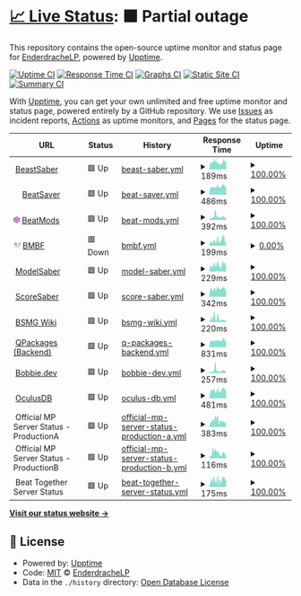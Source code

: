 # [📈 Live Status](https://EnderdracheLP.github.io/Beat-Saber-Uptime/): <!--live status--> **🟧 Partial outage**

This repository contains the open-source uptime monitor and status page for [EnderdracheLP](https://EnderdracheLP.github.io/Beat-Saber-Uptime/), powered by [Upptime](https://github.com/upptime/upptime).

[![Uptime CI](https://github.com/EnderdracheLP/Beat-Saber-Uptime/workflows/Uptime%20CI/badge.svg)](https://github.com/EnderdracheLP/Beat-Saber-Uptime/actions?query=workflow%3A%22Uptime+CI%22)
[![Response Time CI](https://github.com/EnderdracheLP/Beat-Saber-Uptime/workflows/Response%20Time%20CI/badge.svg)](https://github.com/EnderdracheLP/Beat-Saber-Uptime/actions?query=workflow%3A%22Response+Time+CI%22)
[![Graphs CI](https://github.com/EnderdracheLP/Beat-Saber-Uptime/workflows/Graphs%20CI/badge.svg)](https://github.com/EnderdracheLP/Beat-Saber-Uptime/actions?query=workflow%3A%22Graphs+CI%22)
[![Static Site CI](https://github.com/EnderdracheLP/Beat-Saber-Uptime/workflows/Static%20Site%20CI/badge.svg)](https://github.com/EnderdracheLP/Beat-Saber-Uptime/actions?query=workflow%3A%22Static+Site+CI%22)
[![Summary CI](https://github.com/EnderdracheLP/Beat-Saber-Uptime/workflows/Summary%20CI/badge.svg)](https://github.com/EnderdracheLP/Beat-Saber-Uptime/actions?query=workflow%3A%22Summary+CI%22)

With [Upptime](https://upptime.js.org), you can get your own unlimited and free uptime monitor and status page, powered entirely by a GitHub repository. We use [Issues](https://github.com/EnderdracheLP/Beat-Saber-Uptime/issues) as incident reports, [Actions](https://github.com/EnderdracheLP/Beat-Saber-Uptime/actions) as uptime monitors, and [Pages](https://EnderdracheLP.github.io/Beat-Saber-Uptime) for the status page.

<!--start: status pages-->
<!-- This summary is generated by Upptime (https://github.com/upptime/upptime) -->
<!-- Do not edit this manually, your changes will be overwritten -->
<!-- prettier-ignore -->
| URL | Status | History | Response Time | Uptime |
| --- | ------ | ------- | ------------- | ------ |
| <img alt="" src="https://bsaber.com/wp-content/uploads/2018/07/cropped-Beastsaber-Site-Icon-300x300.png" height="13"> [BeastSaber](https://bsaber.com) | 🟩 Up | [beast-saber.yml](https://github.com/EnderdracheLP/Beat-Saber-Uptime/commits/HEAD/history/beast-saber.yml) | <details><summary><img alt="Response time graph" src="./graphs/beast-saber/response-time-week.png" height="20"> 189ms</summary><br><a href="https://status.elp.quest/history/beast-saber"><img alt="Response time 184" src="https://img.shields.io/endpoint?url=https%3A%2F%2Fraw.githubusercontent.com%2FEnderdracheLP%2FBeat-Saber-Uptime%2FHEAD%2Fapi%2Fbeast-saber%2Fresponse-time.json"></a><br><a href="https://status.elp.quest/history/beast-saber"><img alt="24-hour response time 208" src="https://img.shields.io/endpoint?url=https%3A%2F%2Fraw.githubusercontent.com%2FEnderdracheLP%2FBeat-Saber-Uptime%2FHEAD%2Fapi%2Fbeast-saber%2Fresponse-time-day.json"></a><br><a href="https://status.elp.quest/history/beast-saber"><img alt="7-day response time 189" src="https://img.shields.io/endpoint?url=https%3A%2F%2Fraw.githubusercontent.com%2FEnderdracheLP%2FBeat-Saber-Uptime%2FHEAD%2Fapi%2Fbeast-saber%2Fresponse-time-week.json"></a><br><a href="https://status.elp.quest/history/beast-saber"><img alt="30-day response time 196" src="https://img.shields.io/endpoint?url=https%3A%2F%2Fraw.githubusercontent.com%2FEnderdracheLP%2FBeat-Saber-Uptime%2FHEAD%2Fapi%2Fbeast-saber%2Fresponse-time-month.json"></a><br><a href="https://status.elp.quest/history/beast-saber"><img alt="1-year response time 187" src="https://img.shields.io/endpoint?url=https%3A%2F%2Fraw.githubusercontent.com%2FEnderdracheLP%2FBeat-Saber-Uptime%2FHEAD%2Fapi%2Fbeast-saber%2Fresponse-time-year.json"></a></details> | <details><summary><a href="https://status.elp.quest/history/beast-saber">100.00%</a></summary><a href="https://status.elp.quest/history/beast-saber"><img alt="All-time uptime 99.93%" src="https://img.shields.io/endpoint?url=https%3A%2F%2Fraw.githubusercontent.com%2FEnderdracheLP%2FBeat-Saber-Uptime%2FHEAD%2Fapi%2Fbeast-saber%2Fuptime.json"></a><br><a href="https://status.elp.quest/history/beast-saber"><img alt="24-hour uptime 100.00%" src="https://img.shields.io/endpoint?url=https%3A%2F%2Fraw.githubusercontent.com%2FEnderdracheLP%2FBeat-Saber-Uptime%2FHEAD%2Fapi%2Fbeast-saber%2Fuptime-day.json"></a><br><a href="https://status.elp.quest/history/beast-saber"><img alt="7-day uptime 100.00%" src="https://img.shields.io/endpoint?url=https%3A%2F%2Fraw.githubusercontent.com%2FEnderdracheLP%2FBeat-Saber-Uptime%2FHEAD%2Fapi%2Fbeast-saber%2Fuptime-week.json"></a><br><a href="https://status.elp.quest/history/beast-saber"><img alt="30-day uptime 100.00%" src="https://img.shields.io/endpoint?url=https%3A%2F%2Fraw.githubusercontent.com%2FEnderdracheLP%2FBeat-Saber-Uptime%2FHEAD%2Fapi%2Fbeast-saber%2Fuptime-month.json"></a><br><a href="https://status.elp.quest/history/beast-saber"><img alt="1-year uptime 100.00%" src="https://img.shields.io/endpoint?url=https%3A%2F%2Fraw.githubusercontent.com%2FEnderdracheLP%2FBeat-Saber-Uptime%2FHEAD%2Fapi%2Fbeast-saber%2Fuptime-year.json"></a></details>
| <img alt="" src="https://raw.githubusercontent.com/EnderdracheLP/Beat-Saber-Uptime/master/assets/BeatSaverLogoCube.png" height="13"> [BeatSaver](https://beatsaver.com) | 🟩 Up | [beat-saver.yml](https://github.com/EnderdracheLP/Beat-Saber-Uptime/commits/HEAD/history/beat-saver.yml) | <details><summary><img alt="Response time graph" src="./graphs/beat-saver/response-time-week.png" height="20"> 486ms</summary><br><a href="https://status.elp.quest/history/beat-saver"><img alt="Response time 543" src="https://img.shields.io/endpoint?url=https%3A%2F%2Fraw.githubusercontent.com%2FEnderdracheLP%2FBeat-Saber-Uptime%2FHEAD%2Fapi%2Fbeat-saver%2Fresponse-time.json"></a><br><a href="https://status.elp.quest/history/beat-saver"><img alt="24-hour response time 463" src="https://img.shields.io/endpoint?url=https%3A%2F%2Fraw.githubusercontent.com%2FEnderdracheLP%2FBeat-Saber-Uptime%2FHEAD%2Fapi%2Fbeat-saver%2Fresponse-time-day.json"></a><br><a href="https://status.elp.quest/history/beat-saver"><img alt="7-day response time 486" src="https://img.shields.io/endpoint?url=https%3A%2F%2Fraw.githubusercontent.com%2FEnderdracheLP%2FBeat-Saber-Uptime%2FHEAD%2Fapi%2Fbeat-saver%2Fresponse-time-week.json"></a><br><a href="https://status.elp.quest/history/beat-saver"><img alt="30-day response time 488" src="https://img.shields.io/endpoint?url=https%3A%2F%2Fraw.githubusercontent.com%2FEnderdracheLP%2FBeat-Saber-Uptime%2FHEAD%2Fapi%2Fbeat-saver%2Fresponse-time-month.json"></a><br><a href="https://status.elp.quest/history/beat-saver"><img alt="1-year response time 510" src="https://img.shields.io/endpoint?url=https%3A%2F%2Fraw.githubusercontent.com%2FEnderdracheLP%2FBeat-Saber-Uptime%2FHEAD%2Fapi%2Fbeat-saver%2Fresponse-time-year.json"></a></details> | <details><summary><a href="https://status.elp.quest/history/beat-saver">100.00%</a></summary><a href="https://status.elp.quest/history/beat-saver"><img alt="All-time uptime 99.90%" src="https://img.shields.io/endpoint?url=https%3A%2F%2Fraw.githubusercontent.com%2FEnderdracheLP%2FBeat-Saber-Uptime%2FHEAD%2Fapi%2Fbeat-saver%2Fuptime.json"></a><br><a href="https://status.elp.quest/history/beat-saver"><img alt="24-hour uptime 100.00%" src="https://img.shields.io/endpoint?url=https%3A%2F%2Fraw.githubusercontent.com%2FEnderdracheLP%2FBeat-Saber-Uptime%2FHEAD%2Fapi%2Fbeat-saver%2Fuptime-day.json"></a><br><a href="https://status.elp.quest/history/beat-saver"><img alt="7-day uptime 100.00%" src="https://img.shields.io/endpoint?url=https%3A%2F%2Fraw.githubusercontent.com%2FEnderdracheLP%2FBeat-Saber-Uptime%2FHEAD%2Fapi%2Fbeat-saver%2Fuptime-week.json"></a><br><a href="https://status.elp.quest/history/beat-saver"><img alt="30-day uptime 100.00%" src="https://img.shields.io/endpoint?url=https%3A%2F%2Fraw.githubusercontent.com%2FEnderdracheLP%2FBeat-Saber-Uptime%2FHEAD%2Fapi%2Fbeat-saver%2Fuptime-month.json"></a><br><a href="https://status.elp.quest/history/beat-saver"><img alt="1-year uptime 99.97%" src="https://img.shields.io/endpoint?url=https%3A%2F%2Fraw.githubusercontent.com%2FEnderdracheLP%2FBeat-Saber-Uptime%2FHEAD%2Fapi%2Fbeat-saver%2Fuptime-year.json"></a></details>
| <img alt="" src="https://raw.githubusercontent.com/EnderdracheLP/Beat-Saber-Uptime/master/assets/BeatModsLogo.png" height="13"> [BeatMods](https://beatmods.com/) | 🟩 Up | [beat-mods.yml](https://github.com/EnderdracheLP/Beat-Saber-Uptime/commits/HEAD/history/beat-mods.yml) | <details><summary><img alt="Response time graph" src="./graphs/beat-mods/response-time-week.png" height="20"> 392ms</summary><br><a href="https://status.elp.quest/history/beat-mods"><img alt="Response time 408" src="https://img.shields.io/endpoint?url=https%3A%2F%2Fraw.githubusercontent.com%2FEnderdracheLP%2FBeat-Saber-Uptime%2FHEAD%2Fapi%2Fbeat-mods%2Fresponse-time.json"></a><br><a href="https://status.elp.quest/history/beat-mods"><img alt="24-hour response time 271" src="https://img.shields.io/endpoint?url=https%3A%2F%2Fraw.githubusercontent.com%2FEnderdracheLP%2FBeat-Saber-Uptime%2FHEAD%2Fapi%2Fbeat-mods%2Fresponse-time-day.json"></a><br><a href="https://status.elp.quest/history/beat-mods"><img alt="7-day response time 392" src="https://img.shields.io/endpoint?url=https%3A%2F%2Fraw.githubusercontent.com%2FEnderdracheLP%2FBeat-Saber-Uptime%2FHEAD%2Fapi%2Fbeat-mods%2Fresponse-time-week.json"></a><br><a href="https://status.elp.quest/history/beat-mods"><img alt="30-day response time 360" src="https://img.shields.io/endpoint?url=https%3A%2F%2Fraw.githubusercontent.com%2FEnderdracheLP%2FBeat-Saber-Uptime%2FHEAD%2Fapi%2Fbeat-mods%2Fresponse-time-month.json"></a><br><a href="https://status.elp.quest/history/beat-mods"><img alt="1-year response time 403" src="https://img.shields.io/endpoint?url=https%3A%2F%2Fraw.githubusercontent.com%2FEnderdracheLP%2FBeat-Saber-Uptime%2FHEAD%2Fapi%2Fbeat-mods%2Fresponse-time-year.json"></a></details> | <details><summary><a href="https://status.elp.quest/history/beat-mods">100.00%</a></summary><a href="https://status.elp.quest/history/beat-mods"><img alt="All-time uptime 99.91%" src="https://img.shields.io/endpoint?url=https%3A%2F%2Fraw.githubusercontent.com%2FEnderdracheLP%2FBeat-Saber-Uptime%2FHEAD%2Fapi%2Fbeat-mods%2Fuptime.json"></a><br><a href="https://status.elp.quest/history/beat-mods"><img alt="24-hour uptime 100.00%" src="https://img.shields.io/endpoint?url=https%3A%2F%2Fraw.githubusercontent.com%2FEnderdracheLP%2FBeat-Saber-Uptime%2FHEAD%2Fapi%2Fbeat-mods%2Fuptime-day.json"></a><br><a href="https://status.elp.quest/history/beat-mods"><img alt="7-day uptime 100.00%" src="https://img.shields.io/endpoint?url=https%3A%2F%2Fraw.githubusercontent.com%2FEnderdracheLP%2FBeat-Saber-Uptime%2FHEAD%2Fapi%2Fbeat-mods%2Fuptime-week.json"></a><br><a href="https://status.elp.quest/history/beat-mods"><img alt="30-day uptime 100.00%" src="https://img.shields.io/endpoint?url=https%3A%2F%2Fraw.githubusercontent.com%2FEnderdracheLP%2FBeat-Saber-Uptime%2FHEAD%2Fapi%2Fbeat-mods%2Fuptime-month.json"></a><br><a href="https://status.elp.quest/history/beat-mods"><img alt="1-year uptime 99.97%" src="https://img.shields.io/endpoint?url=https%3A%2F%2Fraw.githubusercontent.com%2FEnderdracheLP%2FBeat-Saber-Uptime%2FHEAD%2Fapi%2Fbeat-mods%2Fuptime-year.json"></a></details>
| <img alt="" src="https://raw.githubusercontent.com/EnderdracheLP/Beat-Saber-Uptime/master/assets/BMBF_Icon.png" height="13"> [BMBF](https://bmbf.dev) | 🟥 Down | [bmbf.yml](https://github.com/EnderdracheLP/Beat-Saber-Uptime/commits/HEAD/history/bmbf.yml) | <details><summary><img alt="Response time graph" src="./graphs/bmbf/response-time-week.png" height="20"> 199ms</summary><br><a href="https://status.elp.quest/history/bmbf"><img alt="Response time 220" src="https://img.shields.io/endpoint?url=https%3A%2F%2Fraw.githubusercontent.com%2FEnderdracheLP%2FBeat-Saber-Uptime%2FHEAD%2Fapi%2Fbmbf%2Fresponse-time.json"></a><br><a href="https://status.elp.quest/history/bmbf"><img alt="24-hour response time 125" src="https://img.shields.io/endpoint?url=https%3A%2F%2Fraw.githubusercontent.com%2FEnderdracheLP%2FBeat-Saber-Uptime%2FHEAD%2Fapi%2Fbmbf%2Fresponse-time-day.json"></a><br><a href="https://status.elp.quest/history/bmbf"><img alt="7-day response time 199" src="https://img.shields.io/endpoint?url=https%3A%2F%2Fraw.githubusercontent.com%2FEnderdracheLP%2FBeat-Saber-Uptime%2FHEAD%2Fapi%2Fbmbf%2Fresponse-time-week.json"></a><br><a href="https://status.elp.quest/history/bmbf"><img alt="30-day response time 212" src="https://img.shields.io/endpoint?url=https%3A%2F%2Fraw.githubusercontent.com%2FEnderdracheLP%2FBeat-Saber-Uptime%2FHEAD%2Fapi%2Fbmbf%2Fresponse-time-month.json"></a><br><a href="https://status.elp.quest/history/bmbf"><img alt="1-year response time 225" src="https://img.shields.io/endpoint?url=https%3A%2F%2Fraw.githubusercontent.com%2FEnderdracheLP%2FBeat-Saber-Uptime%2FHEAD%2Fapi%2Fbmbf%2Fresponse-time-year.json"></a></details> | <details><summary><a href="https://status.elp.quest/history/bmbf">0.00%</a></summary><a href="https://status.elp.quest/history/bmbf"><img alt="All-time uptime 88.27%" src="https://img.shields.io/endpoint?url=https%3A%2F%2Fraw.githubusercontent.com%2FEnderdracheLP%2FBeat-Saber-Uptime%2FHEAD%2Fapi%2Fbmbf%2Fuptime.json"></a><br><a href="https://status.elp.quest/history/bmbf"><img alt="24-hour uptime 0.00%" src="https://img.shields.io/endpoint?url=https%3A%2F%2Fraw.githubusercontent.com%2FEnderdracheLP%2FBeat-Saber-Uptime%2FHEAD%2Fapi%2Fbmbf%2Fuptime-day.json"></a><br><a href="https://status.elp.quest/history/bmbf"><img alt="7-day uptime 0.00%" src="https://img.shields.io/endpoint?url=https%3A%2F%2Fraw.githubusercontent.com%2FEnderdracheLP%2FBeat-Saber-Uptime%2FHEAD%2Fapi%2Fbmbf%2Fuptime-week.json"></a><br><a href="https://status.elp.quest/history/bmbf"><img alt="30-day uptime 0.00%" src="https://img.shields.io/endpoint?url=https%3A%2F%2Fraw.githubusercontent.com%2FEnderdracheLP%2FBeat-Saber-Uptime%2FHEAD%2Fapi%2Fbmbf%2Fuptime-month.json"></a><br><a href="https://status.elp.quest/history/bmbf"><img alt="1-year uptime 64.94%" src="https://img.shields.io/endpoint?url=https%3A%2F%2Fraw.githubusercontent.com%2FEnderdracheLP%2FBeat-Saber-Uptime%2FHEAD%2Fapi%2Fbmbf%2Fuptime-year.json"></a></details>
| <img alt="" src="https://modelsaber.com/resources/manifest/icon-512.png" height="13"> [ModelSaber](https://modelsaber.com) | 🟩 Up | [model-saber.yml](https://github.com/EnderdracheLP/Beat-Saber-Uptime/commits/HEAD/history/model-saber.yml) | <details><summary><img alt="Response time graph" src="./graphs/model-saber/response-time-week.png" height="20"> 229ms</summary><br><a href="https://status.elp.quest/history/model-saber"><img alt="Response time 318" src="https://img.shields.io/endpoint?url=https%3A%2F%2Fraw.githubusercontent.com%2FEnderdracheLP%2FBeat-Saber-Uptime%2FHEAD%2Fapi%2Fmodel-saber%2Fresponse-time.json"></a><br><a href="https://status.elp.quest/history/model-saber"><img alt="24-hour response time 245" src="https://img.shields.io/endpoint?url=https%3A%2F%2Fraw.githubusercontent.com%2FEnderdracheLP%2FBeat-Saber-Uptime%2FHEAD%2Fapi%2Fmodel-saber%2Fresponse-time-day.json"></a><br><a href="https://status.elp.quest/history/model-saber"><img alt="7-day response time 229" src="https://img.shields.io/endpoint?url=https%3A%2F%2Fraw.githubusercontent.com%2FEnderdracheLP%2FBeat-Saber-Uptime%2FHEAD%2Fapi%2Fmodel-saber%2Fresponse-time-week.json"></a><br><a href="https://status.elp.quest/history/model-saber"><img alt="30-day response time 240" src="https://img.shields.io/endpoint?url=https%3A%2F%2Fraw.githubusercontent.com%2FEnderdracheLP%2FBeat-Saber-Uptime%2FHEAD%2Fapi%2Fmodel-saber%2Fresponse-time-month.json"></a><br><a href="https://status.elp.quest/history/model-saber"><img alt="1-year response time 292" src="https://img.shields.io/endpoint?url=https%3A%2F%2Fraw.githubusercontent.com%2FEnderdracheLP%2FBeat-Saber-Uptime%2FHEAD%2Fapi%2Fmodel-saber%2Fresponse-time-year.json"></a></details> | <details><summary><a href="https://status.elp.quest/history/model-saber">100.00%</a></summary><a href="https://status.elp.quest/history/model-saber"><img alt="All-time uptime 99.95%" src="https://img.shields.io/endpoint?url=https%3A%2F%2Fraw.githubusercontent.com%2FEnderdracheLP%2FBeat-Saber-Uptime%2FHEAD%2Fapi%2Fmodel-saber%2Fuptime.json"></a><br><a href="https://status.elp.quest/history/model-saber"><img alt="24-hour uptime 100.00%" src="https://img.shields.io/endpoint?url=https%3A%2F%2Fraw.githubusercontent.com%2FEnderdracheLP%2FBeat-Saber-Uptime%2FHEAD%2Fapi%2Fmodel-saber%2Fuptime-day.json"></a><br><a href="https://status.elp.quest/history/model-saber"><img alt="7-day uptime 100.00%" src="https://img.shields.io/endpoint?url=https%3A%2F%2Fraw.githubusercontent.com%2FEnderdracheLP%2FBeat-Saber-Uptime%2FHEAD%2Fapi%2Fmodel-saber%2Fuptime-week.json"></a><br><a href="https://status.elp.quest/history/model-saber"><img alt="30-day uptime 100.00%" src="https://img.shields.io/endpoint?url=https%3A%2F%2Fraw.githubusercontent.com%2FEnderdracheLP%2FBeat-Saber-Uptime%2FHEAD%2Fapi%2Fmodel-saber%2Fuptime-month.json"></a><br><a href="https://status.elp.quest/history/model-saber"><img alt="1-year uptime 99.98%" src="https://img.shields.io/endpoint?url=https%3A%2F%2Fraw.githubusercontent.com%2FEnderdracheLP%2FBeat-Saber-Uptime%2FHEAD%2Fapi%2Fmodel-saber%2Fuptime-year.json"></a></details>
| <img alt="" src="https://scoresaber.com/imports/images/logo.ico" height="13"> [ScoreSaber](https://scoresaber.com) | 🟩 Up | [score-saber.yml](https://github.com/EnderdracheLP/Beat-Saber-Uptime/commits/HEAD/history/score-saber.yml) | <details><summary><img alt="Response time graph" src="./graphs/score-saber/response-time-week.png" height="20"> 342ms</summary><br><a href="https://status.elp.quest/history/score-saber"><img alt="Response time 361" src="https://img.shields.io/endpoint?url=https%3A%2F%2Fraw.githubusercontent.com%2FEnderdracheLP%2FBeat-Saber-Uptime%2FHEAD%2Fapi%2Fscore-saber%2Fresponse-time.json"></a><br><a href="https://status.elp.quest/history/score-saber"><img alt="24-hour response time 277" src="https://img.shields.io/endpoint?url=https%3A%2F%2Fraw.githubusercontent.com%2FEnderdracheLP%2FBeat-Saber-Uptime%2FHEAD%2Fapi%2Fscore-saber%2Fresponse-time-day.json"></a><br><a href="https://status.elp.quest/history/score-saber"><img alt="7-day response time 342" src="https://img.shields.io/endpoint?url=https%3A%2F%2Fraw.githubusercontent.com%2FEnderdracheLP%2FBeat-Saber-Uptime%2FHEAD%2Fapi%2Fscore-saber%2Fresponse-time-week.json"></a><br><a href="https://status.elp.quest/history/score-saber"><img alt="30-day response time 365" src="https://img.shields.io/endpoint?url=https%3A%2F%2Fraw.githubusercontent.com%2FEnderdracheLP%2FBeat-Saber-Uptime%2FHEAD%2Fapi%2Fscore-saber%2Fresponse-time-month.json"></a><br><a href="https://status.elp.quest/history/score-saber"><img alt="1-year response time 375" src="https://img.shields.io/endpoint?url=https%3A%2F%2Fraw.githubusercontent.com%2FEnderdracheLP%2FBeat-Saber-Uptime%2FHEAD%2Fapi%2Fscore-saber%2Fresponse-time-year.json"></a></details> | <details><summary><a href="https://status.elp.quest/history/score-saber">100.00%</a></summary><a href="https://status.elp.quest/history/score-saber"><img alt="All-time uptime 99.96%" src="https://img.shields.io/endpoint?url=https%3A%2F%2Fraw.githubusercontent.com%2FEnderdracheLP%2FBeat-Saber-Uptime%2FHEAD%2Fapi%2Fscore-saber%2Fuptime.json"></a><br><a href="https://status.elp.quest/history/score-saber"><img alt="24-hour uptime 100.00%" src="https://img.shields.io/endpoint?url=https%3A%2F%2Fraw.githubusercontent.com%2FEnderdracheLP%2FBeat-Saber-Uptime%2FHEAD%2Fapi%2Fscore-saber%2Fuptime-day.json"></a><br><a href="https://status.elp.quest/history/score-saber"><img alt="7-day uptime 100.00%" src="https://img.shields.io/endpoint?url=https%3A%2F%2Fraw.githubusercontent.com%2FEnderdracheLP%2FBeat-Saber-Uptime%2FHEAD%2Fapi%2Fscore-saber%2Fuptime-week.json"></a><br><a href="https://status.elp.quest/history/score-saber"><img alt="30-day uptime 100.00%" src="https://img.shields.io/endpoint?url=https%3A%2F%2Fraw.githubusercontent.com%2FEnderdracheLP%2FBeat-Saber-Uptime%2FHEAD%2Fapi%2Fscore-saber%2Fuptime-month.json"></a><br><a href="https://status.elp.quest/history/score-saber"><img alt="1-year uptime 100.00%" src="https://img.shields.io/endpoint?url=https%3A%2F%2Fraw.githubusercontent.com%2FEnderdracheLP%2FBeat-Saber-Uptime%2FHEAD%2Fapi%2Fscore-saber%2Fuptime-year.json"></a></details>
| <img alt="" src="https://bsmg.wiki/favicon.png" height="13"> [BSMG Wiki](https://bsmg.wiki) | 🟩 Up | [bsmg-wiki.yml](https://github.com/EnderdracheLP/Beat-Saber-Uptime/commits/HEAD/history/bsmg-wiki.yml) | <details><summary><img alt="Response time graph" src="./graphs/bsmg-wiki/response-time-week.png" height="20"> 220ms</summary><br><a href="https://status.elp.quest/history/bsmg-wiki"><img alt="Response time 282" src="https://img.shields.io/endpoint?url=https%3A%2F%2Fraw.githubusercontent.com%2FEnderdracheLP%2FBeat-Saber-Uptime%2FHEAD%2Fapi%2Fbsmg-wiki%2Fresponse-time.json"></a><br><a href="https://status.elp.quest/history/bsmg-wiki"><img alt="24-hour response time 85" src="https://img.shields.io/endpoint?url=https%3A%2F%2Fraw.githubusercontent.com%2FEnderdracheLP%2FBeat-Saber-Uptime%2FHEAD%2Fapi%2Fbsmg-wiki%2Fresponse-time-day.json"></a><br><a href="https://status.elp.quest/history/bsmg-wiki"><img alt="7-day response time 220" src="https://img.shields.io/endpoint?url=https%3A%2F%2Fraw.githubusercontent.com%2FEnderdracheLP%2FBeat-Saber-Uptime%2FHEAD%2Fapi%2Fbsmg-wiki%2Fresponse-time-week.json"></a><br><a href="https://status.elp.quest/history/bsmg-wiki"><img alt="30-day response time 340" src="https://img.shields.io/endpoint?url=https%3A%2F%2Fraw.githubusercontent.com%2FEnderdracheLP%2FBeat-Saber-Uptime%2FHEAD%2Fapi%2Fbsmg-wiki%2Fresponse-time-month.json"></a><br><a href="https://status.elp.quest/history/bsmg-wiki"><img alt="1-year response time 285" src="https://img.shields.io/endpoint?url=https%3A%2F%2Fraw.githubusercontent.com%2FEnderdracheLP%2FBeat-Saber-Uptime%2FHEAD%2Fapi%2Fbsmg-wiki%2Fresponse-time-year.json"></a></details> | <details><summary><a href="https://status.elp.quest/history/bsmg-wiki">100.00%</a></summary><a href="https://status.elp.quest/history/bsmg-wiki"><img alt="All-time uptime 99.91%" src="https://img.shields.io/endpoint?url=https%3A%2F%2Fraw.githubusercontent.com%2FEnderdracheLP%2FBeat-Saber-Uptime%2FHEAD%2Fapi%2Fbsmg-wiki%2Fuptime.json"></a><br><a href="https://status.elp.quest/history/bsmg-wiki"><img alt="24-hour uptime 100.00%" src="https://img.shields.io/endpoint?url=https%3A%2F%2Fraw.githubusercontent.com%2FEnderdracheLP%2FBeat-Saber-Uptime%2FHEAD%2Fapi%2Fbsmg-wiki%2Fuptime-day.json"></a><br><a href="https://status.elp.quest/history/bsmg-wiki"><img alt="7-day uptime 100.00%" src="https://img.shields.io/endpoint?url=https%3A%2F%2Fraw.githubusercontent.com%2FEnderdracheLP%2FBeat-Saber-Uptime%2FHEAD%2Fapi%2Fbsmg-wiki%2Fuptime-week.json"></a><br><a href="https://status.elp.quest/history/bsmg-wiki"><img alt="30-day uptime 100.00%" src="https://img.shields.io/endpoint?url=https%3A%2F%2Fraw.githubusercontent.com%2FEnderdracheLP%2FBeat-Saber-Uptime%2FHEAD%2Fapi%2Fbsmg-wiki%2Fuptime-month.json"></a><br><a href="https://status.elp.quest/history/bsmg-wiki"><img alt="1-year uptime 100.00%" src="https://img.shields.io/endpoint?url=https%3A%2F%2Fraw.githubusercontent.com%2FEnderdracheLP%2FBeat-Saber-Uptime%2FHEAD%2Fapi%2Fbsmg-wiki%2Fuptime-year.json"></a></details>
| <img alt="" src="https://icons.duckduckgo.com/ip3/qpackages.com.ico" height="13"> [QPackages (Backend)](https://qpackages.com/) | 🟩 Up | [q-packages-backend.yml](https://github.com/EnderdracheLP/Beat-Saber-Uptime/commits/HEAD/history/q-packages-backend.yml) | <details><summary><img alt="Response time graph" src="./graphs/q-packages-backend/response-time-week.png" height="20"> 831ms</summary><br><a href="https://status.elp.quest/history/q-packages-backend"><img alt="Response time 767" src="https://img.shields.io/endpoint?url=https%3A%2F%2Fraw.githubusercontent.com%2FEnderdracheLP%2FBeat-Saber-Uptime%2FHEAD%2Fapi%2Fq-packages-backend%2Fresponse-time.json"></a><br><a href="https://status.elp.quest/history/q-packages-backend"><img alt="24-hour response time 779" src="https://img.shields.io/endpoint?url=https%3A%2F%2Fraw.githubusercontent.com%2FEnderdracheLP%2FBeat-Saber-Uptime%2FHEAD%2Fapi%2Fq-packages-backend%2Fresponse-time-day.json"></a><br><a href="https://status.elp.quest/history/q-packages-backend"><img alt="7-day response time 831" src="https://img.shields.io/endpoint?url=https%3A%2F%2Fraw.githubusercontent.com%2FEnderdracheLP%2FBeat-Saber-Uptime%2FHEAD%2Fapi%2Fq-packages-backend%2Fresponse-time-week.json"></a><br><a href="https://status.elp.quest/history/q-packages-backend"><img alt="30-day response time 825" src="https://img.shields.io/endpoint?url=https%3A%2F%2Fraw.githubusercontent.com%2FEnderdracheLP%2FBeat-Saber-Uptime%2FHEAD%2Fapi%2Fq-packages-backend%2Fresponse-time-month.json"></a><br><a href="https://status.elp.quest/history/q-packages-backend"><img alt="1-year response time 776" src="https://img.shields.io/endpoint?url=https%3A%2F%2Fraw.githubusercontent.com%2FEnderdracheLP%2FBeat-Saber-Uptime%2FHEAD%2Fapi%2Fq-packages-backend%2Fresponse-time-year.json"></a></details> | <details><summary><a href="https://status.elp.quest/history/q-packages-backend">100.00%</a></summary><a href="https://status.elp.quest/history/q-packages-backend"><img alt="All-time uptime 99.86%" src="https://img.shields.io/endpoint?url=https%3A%2F%2Fraw.githubusercontent.com%2FEnderdracheLP%2FBeat-Saber-Uptime%2FHEAD%2Fapi%2Fq-packages-backend%2Fuptime.json"></a><br><a href="https://status.elp.quest/history/q-packages-backend"><img alt="24-hour uptime 100.00%" src="https://img.shields.io/endpoint?url=https%3A%2F%2Fraw.githubusercontent.com%2FEnderdracheLP%2FBeat-Saber-Uptime%2FHEAD%2Fapi%2Fq-packages-backend%2Fuptime-day.json"></a><br><a href="https://status.elp.quest/history/q-packages-backend"><img alt="7-day uptime 100.00%" src="https://img.shields.io/endpoint?url=https%3A%2F%2Fraw.githubusercontent.com%2FEnderdracheLP%2FBeat-Saber-Uptime%2FHEAD%2Fapi%2Fq-packages-backend%2Fuptime-week.json"></a><br><a href="https://status.elp.quest/history/q-packages-backend"><img alt="30-day uptime 100.00%" src="https://img.shields.io/endpoint?url=https%3A%2F%2Fraw.githubusercontent.com%2FEnderdracheLP%2FBeat-Saber-Uptime%2FHEAD%2Fapi%2Fq-packages-backend%2Fuptime-month.json"></a><br><a href="https://status.elp.quest/history/q-packages-backend"><img alt="1-year uptime 100.00%" src="https://img.shields.io/endpoint?url=https%3A%2F%2Fraw.githubusercontent.com%2FEnderdracheLP%2FBeat-Saber-Uptime%2FHEAD%2Fapi%2Fq-packages-backend%2Fuptime-year.json"></a></details>
| <img alt="" src="https://bobbie.dev/favicon.ico" height="13"> [Bobbie.dev](https://bobbie.dev/) | 🟩 Up | [bobbie-dev.yml](https://github.com/EnderdracheLP/Beat-Saber-Uptime/commits/HEAD/history/bobbie-dev.yml) | <details><summary><img alt="Response time graph" src="./graphs/bobbie-dev/response-time-week.png" height="20"> 257ms</summary><br><a href="https://status.elp.quest/history/bobbie-dev"><img alt="Response time 188" src="https://img.shields.io/endpoint?url=https%3A%2F%2Fraw.githubusercontent.com%2FEnderdracheLP%2FBeat-Saber-Uptime%2FHEAD%2Fapi%2Fbobbie-dev%2Fresponse-time.json"></a><br><a href="https://status.elp.quest/history/bobbie-dev"><img alt="24-hour response time 170" src="https://img.shields.io/endpoint?url=https%3A%2F%2Fraw.githubusercontent.com%2FEnderdracheLP%2FBeat-Saber-Uptime%2FHEAD%2Fapi%2Fbobbie-dev%2Fresponse-time-day.json"></a><br><a href="https://status.elp.quest/history/bobbie-dev"><img alt="7-day response time 257" src="https://img.shields.io/endpoint?url=https%3A%2F%2Fraw.githubusercontent.com%2FEnderdracheLP%2FBeat-Saber-Uptime%2FHEAD%2Fapi%2Fbobbie-dev%2Fresponse-time-week.json"></a><br><a href="https://status.elp.quest/history/bobbie-dev"><img alt="30-day response time 215" src="https://img.shields.io/endpoint?url=https%3A%2F%2Fraw.githubusercontent.com%2FEnderdracheLP%2FBeat-Saber-Uptime%2FHEAD%2Fapi%2Fbobbie-dev%2Fresponse-time-month.json"></a><br><a href="https://status.elp.quest/history/bobbie-dev"><img alt="1-year response time 194" src="https://img.shields.io/endpoint?url=https%3A%2F%2Fraw.githubusercontent.com%2FEnderdracheLP%2FBeat-Saber-Uptime%2FHEAD%2Fapi%2Fbobbie-dev%2Fresponse-time-year.json"></a></details> | <details><summary><a href="https://status.elp.quest/history/bobbie-dev">100.00%</a></summary><a href="https://status.elp.quest/history/bobbie-dev"><img alt="All-time uptime 99.99%" src="https://img.shields.io/endpoint?url=https%3A%2F%2Fraw.githubusercontent.com%2FEnderdracheLP%2FBeat-Saber-Uptime%2FHEAD%2Fapi%2Fbobbie-dev%2Fuptime.json"></a><br><a href="https://status.elp.quest/history/bobbie-dev"><img alt="24-hour uptime 100.00%" src="https://img.shields.io/endpoint?url=https%3A%2F%2Fraw.githubusercontent.com%2FEnderdracheLP%2FBeat-Saber-Uptime%2FHEAD%2Fapi%2Fbobbie-dev%2Fuptime-day.json"></a><br><a href="https://status.elp.quest/history/bobbie-dev"><img alt="7-day uptime 100.00%" src="https://img.shields.io/endpoint?url=https%3A%2F%2Fraw.githubusercontent.com%2FEnderdracheLP%2FBeat-Saber-Uptime%2FHEAD%2Fapi%2Fbobbie-dev%2Fuptime-week.json"></a><br><a href="https://status.elp.quest/history/bobbie-dev"><img alt="30-day uptime 100.00%" src="https://img.shields.io/endpoint?url=https%3A%2F%2Fraw.githubusercontent.com%2FEnderdracheLP%2FBeat-Saber-Uptime%2FHEAD%2Fapi%2Fbobbie-dev%2Fuptime-month.json"></a><br><a href="https://status.elp.quest/history/bobbie-dev"><img alt="1-year uptime 100.00%" src="https://img.shields.io/endpoint?url=https%3A%2F%2Fraw.githubusercontent.com%2FEnderdracheLP%2FBeat-Saber-Uptime%2FHEAD%2Fapi%2Fbobbie-dev%2Fuptime-year.json"></a></details>
| <img alt="" src="https://oculusdb.rui2015.me/favicon.ico" height="13"> [OculusDB](https://oculusdb.rui2015.me/) | 🟩 Up | [oculus-db.yml](https://github.com/EnderdracheLP/Beat-Saber-Uptime/commits/HEAD/history/oculus-db.yml) | <details><summary><img alt="Response time graph" src="./graphs/oculus-db/response-time-week.png" height="20"> 481ms</summary><br><a href="https://status.elp.quest/history/oculus-db"><img alt="Response time 519" src="https://img.shields.io/endpoint?url=https%3A%2F%2Fraw.githubusercontent.com%2FEnderdracheLP%2FBeat-Saber-Uptime%2FHEAD%2Fapi%2Foculus-db%2Fresponse-time.json"></a><br><a href="https://status.elp.quest/history/oculus-db"><img alt="24-hour response time 448" src="https://img.shields.io/endpoint?url=https%3A%2F%2Fraw.githubusercontent.com%2FEnderdracheLP%2FBeat-Saber-Uptime%2FHEAD%2Fapi%2Foculus-db%2Fresponse-time-day.json"></a><br><a href="https://status.elp.quest/history/oculus-db"><img alt="7-day response time 481" src="https://img.shields.io/endpoint?url=https%3A%2F%2Fraw.githubusercontent.com%2FEnderdracheLP%2FBeat-Saber-Uptime%2FHEAD%2Fapi%2Foculus-db%2Fresponse-time-week.json"></a><br><a href="https://status.elp.quest/history/oculus-db"><img alt="30-day response time 581" src="https://img.shields.io/endpoint?url=https%3A%2F%2Fraw.githubusercontent.com%2FEnderdracheLP%2FBeat-Saber-Uptime%2FHEAD%2Fapi%2Foculus-db%2Fresponse-time-month.json"></a><br><a href="https://status.elp.quest/history/oculus-db"><img alt="1-year response time 521" src="https://img.shields.io/endpoint?url=https%3A%2F%2Fraw.githubusercontent.com%2FEnderdracheLP%2FBeat-Saber-Uptime%2FHEAD%2Fapi%2Foculus-db%2Fresponse-time-year.json"></a></details> | <details><summary><a href="https://status.elp.quest/history/oculus-db">100.00%</a></summary><a href="https://status.elp.quest/history/oculus-db"><img alt="All-time uptime 99.56%" src="https://img.shields.io/endpoint?url=https%3A%2F%2Fraw.githubusercontent.com%2FEnderdracheLP%2FBeat-Saber-Uptime%2FHEAD%2Fapi%2Foculus-db%2Fuptime.json"></a><br><a href="https://status.elp.quest/history/oculus-db"><img alt="24-hour uptime 100.00%" src="https://img.shields.io/endpoint?url=https%3A%2F%2Fraw.githubusercontent.com%2FEnderdracheLP%2FBeat-Saber-Uptime%2FHEAD%2Fapi%2Foculus-db%2Fuptime-day.json"></a><br><a href="https://status.elp.quest/history/oculus-db"><img alt="7-day uptime 100.00%" src="https://img.shields.io/endpoint?url=https%3A%2F%2Fraw.githubusercontent.com%2FEnderdracheLP%2FBeat-Saber-Uptime%2FHEAD%2Fapi%2Foculus-db%2Fuptime-week.json"></a><br><a href="https://status.elp.quest/history/oculus-db"><img alt="30-day uptime 100.00%" src="https://img.shields.io/endpoint?url=https%3A%2F%2Fraw.githubusercontent.com%2FEnderdracheLP%2FBeat-Saber-Uptime%2FHEAD%2Fapi%2Foculus-db%2Fuptime-month.json"></a><br><a href="https://status.elp.quest/history/oculus-db"><img alt="1-year uptime 99.98%" src="https://img.shields.io/endpoint?url=https%3A%2F%2Fraw.githubusercontent.com%2FEnderdracheLP%2FBeat-Saber-Uptime%2FHEAD%2Fapi%2Foculus-db%2Fuptime-year.json"></a></details>
| <img alt="" src="https://beatsaber.com/images/favicon/favicon.ico" height="13"> Official MP Server Status - ProductionA | 🟩 Up | [official-mp-server-status-production-a.yml](https://github.com/EnderdracheLP/Beat-Saber-Uptime/commits/HEAD/history/official-mp-server-status-production-a.yml) | <details><summary><img alt="Response time graph" src="./graphs/official-mp-server-status-production-a/response-time-week.png" height="20"> 383ms</summary><br><a href="https://status.elp.quest/history/official-mp-server-status-production-a"><img alt="Response time 337" src="https://img.shields.io/endpoint?url=https%3A%2F%2Fraw.githubusercontent.com%2FEnderdracheLP%2FBeat-Saber-Uptime%2FHEAD%2Fapi%2Fofficial-mp-server-status-production-a%2Fresponse-time.json"></a><br><a href="https://status.elp.quest/history/official-mp-server-status-production-a"><img alt="24-hour response time 260" src="https://img.shields.io/endpoint?url=https%3A%2F%2Fraw.githubusercontent.com%2FEnderdracheLP%2FBeat-Saber-Uptime%2FHEAD%2Fapi%2Fofficial-mp-server-status-production-a%2Fresponse-time-day.json"></a><br><a href="https://status.elp.quest/history/official-mp-server-status-production-a"><img alt="7-day response time 383" src="https://img.shields.io/endpoint?url=https%3A%2F%2Fraw.githubusercontent.com%2FEnderdracheLP%2FBeat-Saber-Uptime%2FHEAD%2Fapi%2Fofficial-mp-server-status-production-a%2Fresponse-time-week.json"></a><br><a href="https://status.elp.quest/history/official-mp-server-status-production-a"><img alt="30-day response time 336" src="https://img.shields.io/endpoint?url=https%3A%2F%2Fraw.githubusercontent.com%2FEnderdracheLP%2FBeat-Saber-Uptime%2FHEAD%2Fapi%2Fofficial-mp-server-status-production-a%2Fresponse-time-month.json"></a><br><a href="https://status.elp.quest/history/official-mp-server-status-production-a"><img alt="1-year response time 329" src="https://img.shields.io/endpoint?url=https%3A%2F%2Fraw.githubusercontent.com%2FEnderdracheLP%2FBeat-Saber-Uptime%2FHEAD%2Fapi%2Fofficial-mp-server-status-production-a%2Fresponse-time-year.json"></a></details> | <details><summary><a href="https://status.elp.quest/history/official-mp-server-status-production-a">100.00%</a></summary><a href="https://status.elp.quest/history/official-mp-server-status-production-a"><img alt="All-time uptime 100.00%" src="https://img.shields.io/endpoint?url=https%3A%2F%2Fraw.githubusercontent.com%2FEnderdracheLP%2FBeat-Saber-Uptime%2FHEAD%2Fapi%2Fofficial-mp-server-status-production-a%2Fuptime.json"></a><br><a href="https://status.elp.quest/history/official-mp-server-status-production-a"><img alt="24-hour uptime 100.00%" src="https://img.shields.io/endpoint?url=https%3A%2F%2Fraw.githubusercontent.com%2FEnderdracheLP%2FBeat-Saber-Uptime%2FHEAD%2Fapi%2Fofficial-mp-server-status-production-a%2Fuptime-day.json"></a><br><a href="https://status.elp.quest/history/official-mp-server-status-production-a"><img alt="7-day uptime 100.00%" src="https://img.shields.io/endpoint?url=https%3A%2F%2Fraw.githubusercontent.com%2FEnderdracheLP%2FBeat-Saber-Uptime%2FHEAD%2Fapi%2Fofficial-mp-server-status-production-a%2Fuptime-week.json"></a><br><a href="https://status.elp.quest/history/official-mp-server-status-production-a"><img alt="30-day uptime 100.00%" src="https://img.shields.io/endpoint?url=https%3A%2F%2Fraw.githubusercontent.com%2FEnderdracheLP%2FBeat-Saber-Uptime%2FHEAD%2Fapi%2Fofficial-mp-server-status-production-a%2Fuptime-month.json"></a><br><a href="https://status.elp.quest/history/official-mp-server-status-production-a"><img alt="1-year uptime 100.00%" src="https://img.shields.io/endpoint?url=https%3A%2F%2Fraw.githubusercontent.com%2FEnderdracheLP%2FBeat-Saber-Uptime%2FHEAD%2Fapi%2Fofficial-mp-server-status-production-a%2Fuptime-year.json"></a></details>
| <img alt="" src="https://beatsaber.com/images/favicon/favicon.ico" height="13"> Official MP Server Status - ProductionB | 🟩 Up | [official-mp-server-status-production-b.yml](https://github.com/EnderdracheLP/Beat-Saber-Uptime/commits/HEAD/history/official-mp-server-status-production-b.yml) | <details><summary><img alt="Response time graph" src="./graphs/official-mp-server-status-production-b/response-time-week.png" height="20"> 116ms</summary><br><a href="https://status.elp.quest/history/official-mp-server-status-production-b"><img alt="Response time 113" src="https://img.shields.io/endpoint?url=https%3A%2F%2Fraw.githubusercontent.com%2FEnderdracheLP%2FBeat-Saber-Uptime%2FHEAD%2Fapi%2Fofficial-mp-server-status-production-b%2Fresponse-time.json"></a><br><a href="https://status.elp.quest/history/official-mp-server-status-production-b"><img alt="24-hour response time 80" src="https://img.shields.io/endpoint?url=https%3A%2F%2Fraw.githubusercontent.com%2FEnderdracheLP%2FBeat-Saber-Uptime%2FHEAD%2Fapi%2Fofficial-mp-server-status-production-b%2Fresponse-time-day.json"></a><br><a href="https://status.elp.quest/history/official-mp-server-status-production-b"><img alt="7-day response time 116" src="https://img.shields.io/endpoint?url=https%3A%2F%2Fraw.githubusercontent.com%2FEnderdracheLP%2FBeat-Saber-Uptime%2FHEAD%2Fapi%2Fofficial-mp-server-status-production-b%2Fresponse-time-week.json"></a><br><a href="https://status.elp.quest/history/official-mp-server-status-production-b"><img alt="30-day response time 131" src="https://img.shields.io/endpoint?url=https%3A%2F%2Fraw.githubusercontent.com%2FEnderdracheLP%2FBeat-Saber-Uptime%2FHEAD%2Fapi%2Fofficial-mp-server-status-production-b%2Fresponse-time-month.json"></a><br><a href="https://status.elp.quest/history/official-mp-server-status-production-b"><img alt="1-year response time 115" src="https://img.shields.io/endpoint?url=https%3A%2F%2Fraw.githubusercontent.com%2FEnderdracheLP%2FBeat-Saber-Uptime%2FHEAD%2Fapi%2Fofficial-mp-server-status-production-b%2Fresponse-time-year.json"></a></details> | <details><summary><a href="https://status.elp.quest/history/official-mp-server-status-production-b">100.00%</a></summary><a href="https://status.elp.quest/history/official-mp-server-status-production-b"><img alt="All-time uptime 100.00%" src="https://img.shields.io/endpoint?url=https%3A%2F%2Fraw.githubusercontent.com%2FEnderdracheLP%2FBeat-Saber-Uptime%2FHEAD%2Fapi%2Fofficial-mp-server-status-production-b%2Fuptime.json"></a><br><a href="https://status.elp.quest/history/official-mp-server-status-production-b"><img alt="24-hour uptime 100.00%" src="https://img.shields.io/endpoint?url=https%3A%2F%2Fraw.githubusercontent.com%2FEnderdracheLP%2FBeat-Saber-Uptime%2FHEAD%2Fapi%2Fofficial-mp-server-status-production-b%2Fuptime-day.json"></a><br><a href="https://status.elp.quest/history/official-mp-server-status-production-b"><img alt="7-day uptime 100.00%" src="https://img.shields.io/endpoint?url=https%3A%2F%2Fraw.githubusercontent.com%2FEnderdracheLP%2FBeat-Saber-Uptime%2FHEAD%2Fapi%2Fofficial-mp-server-status-production-b%2Fuptime-week.json"></a><br><a href="https://status.elp.quest/history/official-mp-server-status-production-b"><img alt="30-day uptime 100.00%" src="https://img.shields.io/endpoint?url=https%3A%2F%2Fraw.githubusercontent.com%2FEnderdracheLP%2FBeat-Saber-Uptime%2FHEAD%2Fapi%2Fofficial-mp-server-status-production-b%2Fuptime-month.json"></a><br><a href="https://status.elp.quest/history/official-mp-server-status-production-b"><img alt="1-year uptime 100.00%" src="https://img.shields.io/endpoint?url=https%3A%2F%2Fraw.githubusercontent.com%2FEnderdracheLP%2FBeat-Saber-Uptime%2FHEAD%2Fapi%2Fofficial-mp-server-status-production-b%2Fuptime-year.json"></a></details>
| <img alt="" src="https://cdn.discordapp.com/avatars/782351281985552466/3357bcf464313696ae7ac380afbe9fa1.png" height="13"> Beat Together Server Status | 🟩 Up | [beat-together-server-status.yml](https://github.com/EnderdracheLP/Beat-Saber-Uptime/commits/HEAD/history/beat-together-server-status.yml) | <details><summary><img alt="Response time graph" src="./graphs/beat-together-server-status/response-time-week.png" height="20"> 175ms</summary><br><a href="https://status.elp.quest/history/beat-together-server-status"><img alt="Response time 186" src="https://img.shields.io/endpoint?url=https%3A%2F%2Fraw.githubusercontent.com%2FEnderdracheLP%2FBeat-Saber-Uptime%2FHEAD%2Fapi%2Fbeat-together-server-status%2Fresponse-time.json"></a><br><a href="https://status.elp.quest/history/beat-together-server-status"><img alt="24-hour response time 176" src="https://img.shields.io/endpoint?url=https%3A%2F%2Fraw.githubusercontent.com%2FEnderdracheLP%2FBeat-Saber-Uptime%2FHEAD%2Fapi%2Fbeat-together-server-status%2Fresponse-time-day.json"></a><br><a href="https://status.elp.quest/history/beat-together-server-status"><img alt="7-day response time 175" src="https://img.shields.io/endpoint?url=https%3A%2F%2Fraw.githubusercontent.com%2FEnderdracheLP%2FBeat-Saber-Uptime%2FHEAD%2Fapi%2Fbeat-together-server-status%2Fresponse-time-week.json"></a><br><a href="https://status.elp.quest/history/beat-together-server-status"><img alt="30-day response time 160" src="https://img.shields.io/endpoint?url=https%3A%2F%2Fraw.githubusercontent.com%2FEnderdracheLP%2FBeat-Saber-Uptime%2FHEAD%2Fapi%2Fbeat-together-server-status%2Fresponse-time-month.json"></a><br><a href="https://status.elp.quest/history/beat-together-server-status"><img alt="1-year response time 188" src="https://img.shields.io/endpoint?url=https%3A%2F%2Fraw.githubusercontent.com%2FEnderdracheLP%2FBeat-Saber-Uptime%2FHEAD%2Fapi%2Fbeat-together-server-status%2Fresponse-time-year.json"></a></details> | <details><summary><a href="https://status.elp.quest/history/beat-together-server-status">100.00%</a></summary><a href="https://status.elp.quest/history/beat-together-server-status"><img alt="All-time uptime 99.96%" src="https://img.shields.io/endpoint?url=https%3A%2F%2Fraw.githubusercontent.com%2FEnderdracheLP%2FBeat-Saber-Uptime%2FHEAD%2Fapi%2Fbeat-together-server-status%2Fuptime.json"></a><br><a href="https://status.elp.quest/history/beat-together-server-status"><img alt="24-hour uptime 100.00%" src="https://img.shields.io/endpoint?url=https%3A%2F%2Fraw.githubusercontent.com%2FEnderdracheLP%2FBeat-Saber-Uptime%2FHEAD%2Fapi%2Fbeat-together-server-status%2Fuptime-day.json"></a><br><a href="https://status.elp.quest/history/beat-together-server-status"><img alt="7-day uptime 100.00%" src="https://img.shields.io/endpoint?url=https%3A%2F%2Fraw.githubusercontent.com%2FEnderdracheLP%2FBeat-Saber-Uptime%2FHEAD%2Fapi%2Fbeat-together-server-status%2Fuptime-week.json"></a><br><a href="https://status.elp.quest/history/beat-together-server-status"><img alt="30-day uptime 100.00%" src="https://img.shields.io/endpoint?url=https%3A%2F%2Fraw.githubusercontent.com%2FEnderdracheLP%2FBeat-Saber-Uptime%2FHEAD%2Fapi%2Fbeat-together-server-status%2Fuptime-month.json"></a><br><a href="https://status.elp.quest/history/beat-together-server-status"><img alt="1-year uptime 99.98%" src="https://img.shields.io/endpoint?url=https%3A%2F%2Fraw.githubusercontent.com%2FEnderdracheLP%2FBeat-Saber-Uptime%2FHEAD%2Fapi%2Fbeat-together-server-status%2Fuptime-year.json"></a></details>

<!--end: status pages-->

[**Visit our status website →**](https://EnderdracheLP.github.io/Beat-Saber-Uptime/)

## 📄 License

- Powered by: [Upptime](https://github.com/upptime/upptime)
- Code: [MIT](./LICENSE) © [EnderdracheLP](https://EnderdracheLP.github.io/Beat-Saber-Uptime/)
- Data in the `./history` directory: [Open Database License](https://opendatacommons.org/licenses/odbl/1-0/)
